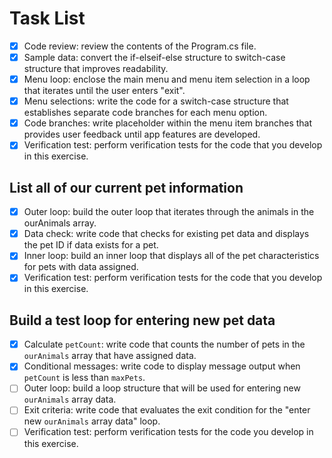 # Task List

- [x] Code review: review the contents of the Program.cs file.
- [x] Sample data: convert the if-elseif-else structure to switch-case structure that improves readability.
- [x] Menu loop: enclose the main menu and menu item selection in a loop that iterates until the user enters "exit".
- [x] Menu selections: write the code for a switch-case structure that establishes separate code branches for each menu option.
- [x] Code branches: write placeholder within the menu item branches that provides user feedback until app features are developed.
- [x] Verification test: perform verification tests for the code that you develop in this exercise.

## List all of our current pet information

- [x] Outer loop: build the outer loop that iterates through the animals in the ourAnimals array.
- [x] Data check: write code that checks for existing pet data and displays the pet ID if data exists for a pet.
- [x] Inner loop: build an inner loop that displays all of the pet characteristics for pets with data assigned.
- [x] Verification test: perform verification tests for the code that you develop in this exercise.

## Build a test loop for entering new pet data

- [x] Calculate `petCount`: write code that counts the number of pets in the `ourAnimals` array that have assigned data.
- [x] Conditional messages: write code to display message output when `petCount` is less than `maxPets`.
- [ ] Outer loop: build a loop structure that will be used for entering new `ourAnimals` array data.
- [ ] Exit criteria: write code that evaluates the exit condition for the "enter new `ourAnimals` array data" loop.
- [ ] Verification test: perform verification tests for the code you develop in this exercise.
